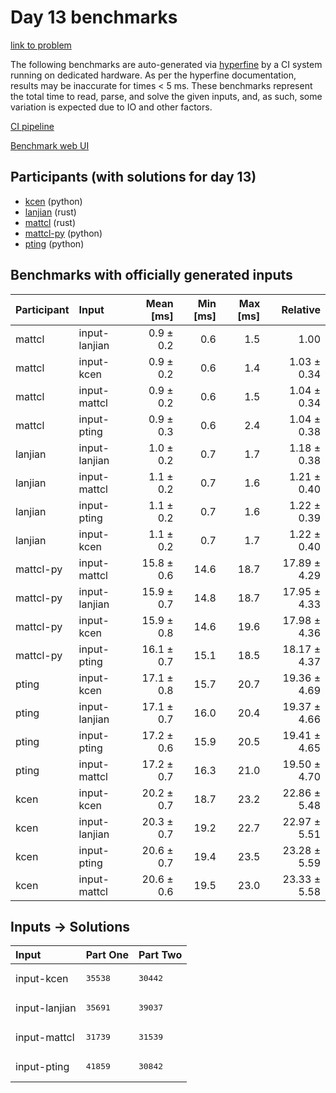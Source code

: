 # Day 13 benchmarks

[link to problem](https://adventofcode.com/2023/day/13)

The following benchmarks are auto-generated via
[hyperfine](https://github.com/sharkdp/hyperfine) by a CI system running on
dedicated hardware. As per the hyperfine documentation, results may be
inaccurate for times < 5 ms. These benchmarks represent the total time to read,
parse, and solve the given inputs, and, as such, some variation is expected due
to IO and other factors.

[CI pipeline](http://ci.papercode.net:8080/teams/main/pipelines/aoc2023)

[Benchmark web UI](https://aoc.ancalagon.black)


## Participants (with solutions for day 13)

- [kcen](https://github.com/kcen/aoc2023) (python)
- [lanjian](https://github.com/lanjian/aoc-2023) (rust)
- [mattcl](https://github.com/mattcl/aoc2023) (rust)
- [mattcl-py](https://github.com/mattcl/aoc2023-py) (python)
- [pting](https://github.com/pting/aoc2023) (python)


## Benchmarks with officially generated inputs

| Participant | Input | Mean [ms] | Min [ms] | Max [ms] | Relative |
|:---|:---|---:|---:|---:|---:|
| mattcl | input-lanjian | 0.9 ± 0.2 | 0.6 | 1.5 | 1.00 |
| mattcl | input-kcen | 0.9 ± 0.2 | 0.6 | 1.4 | 1.03 ± 0.34 |
| mattcl | input-mattcl | 0.9 ± 0.2 | 0.6 | 1.5 | 1.04 ± 0.34 |
| mattcl | input-pting | 0.9 ± 0.3 | 0.6 | 2.4 | 1.04 ± 0.38 |
| lanjian | input-lanjian | 1.0 ± 0.2 | 0.7 | 1.7 | 1.18 ± 0.38 |
| lanjian | input-mattcl | 1.1 ± 0.2 | 0.7 | 1.6 | 1.21 ± 0.40 |
| lanjian | input-pting | 1.1 ± 0.2 | 0.7 | 1.6 | 1.22 ± 0.39 |
| lanjian | input-kcen | 1.1 ± 0.2 | 0.7 | 1.7 | 1.22 ± 0.40 |
| mattcl-py | input-mattcl | 15.8 ± 0.6 | 14.6 | 18.7 | 17.89 ± 4.29 |
| mattcl-py | input-lanjian | 15.9 ± 0.7 | 14.8 | 18.7 | 17.95 ± 4.33 |
| mattcl-py | input-kcen | 15.9 ± 0.8 | 14.6 | 19.6 | 17.98 ± 4.36 |
| mattcl-py | input-pting | 16.1 ± 0.7 | 15.1 | 18.5 | 18.17 ± 4.37 |
| pting | input-kcen | 17.1 ± 0.8 | 15.7 | 20.7 | 19.36 ± 4.69 |
| pting | input-lanjian | 17.1 ± 0.7 | 16.0 | 20.4 | 19.37 ± 4.66 |
| pting | input-pting | 17.2 ± 0.6 | 15.9 | 20.5 | 19.41 ± 4.65 |
| pting | input-mattcl | 17.2 ± 0.7 | 16.3 | 21.0 | 19.50 ± 4.70 |
| kcen | input-kcen | 20.2 ± 0.7 | 18.7 | 23.2 | 22.86 ± 5.48 |
| kcen | input-lanjian | 20.3 ± 0.7 | 19.2 | 22.7 | 22.97 ± 5.51 |
| kcen | input-pting | 20.6 ± 0.7 | 19.4 | 23.5 | 23.28 ± 5.59 |
| kcen | input-mattcl | 20.6 ± 0.6 | 19.5 | 23.0 | 23.33 ± 5.58 |


## Inputs -> Solutions

| Input | Part One | Part Two |
|:---|:---|:---|
|input-kcen|<pre>35538</pre>|<pre>30442</pre>|
|input-lanjian|<pre>35691</pre>|<pre>39037</pre>|
|input-mattcl|<pre>31739</pre>|<pre>31539</pre>|
|input-pting|<pre>41859</pre>|<pre>30842</pre>|